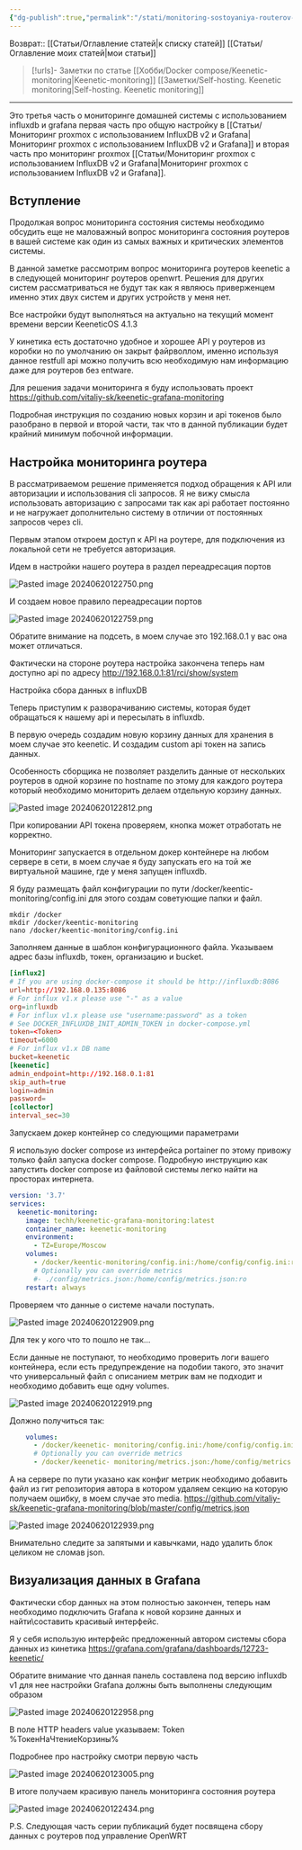 ```yaml
---
{"dg-publish":true,"permalink":"/stati/monitoring-sostoyaniya-routerov-keenetic-v-influxdb-v2-i-grafana/","updated":"2024-10-01T12:18:44+03:00"}
---
```


Возврат:: [[Статьи/Оглавление статей\|к списку статей]]  [[Статьи/Оглавление моих статей\|мои статьи]] 
> [!urls]- Заметки по статье
>  [[Хобби/Docker compose/Keenetic-monitoring\|Keenetic-monitoring]]
>  [[Заметки/Self-hosting. Keenetic monitoring\|Self-hosting. Keenetic monitoring]]

---
Это третья часть о мониторинге домашней системы с использованием influxdb и grafana первая часть про общую настройку в [[Статьи/Мониторинг proxmox с использованием InfluxDB v2 и Grafana\|Мониторинг proxmox с использованием InfluxDB v2 и Grafana]] и вторая часть про мониторинг proxmox [[Статьи/Мониторинг proxmox с использованием InfluxDB v2 и Grafana\|Мониторинг proxmox с использованием InfluxDB v2 и Grafana]].
## Вступление

Продолжая вопрос мониторинга состояния системы необходимо обсудить еще не маловажный вопрос мониторинга состояния роутеров в вашей системе как один из самых важных и критических элементов системы.

В данной заметке рассмотрим вопрос мониторинга роутеров keenetic а в следующей мониторинг роутеров openwrt. Решения для других систем рассматриваться не будут так как я являюсь приверженцем именно этих двух систем и других устройств у меня нет.

Все настройки будут выполняться на актуально на текущий момент времени версии KeeneticOS 4.1.3

У кинетика есть достаточно удобное и хорошее API у роутеров из коробки но по умолчанию он закрыт файрволлом, именно используя данное restfull api можно получить всю необходимую нам информацию даже для роутеров без entware.

Для решения задачи мониторинга я буду использовать проект https://github.com/vitaliy-sk/keenetic-grafana-monitoring

Подробная инструкция по созданию новых корзин и api токенов было разобрано в первой и второй части, так что в данной публикации будет крайний минимум побочной информации.

## Настройка мониторинга роутера

В рассматриваемом решение применяется подход обращения к API или авторизации и использования cli запросов. Я не вижу смысла использовать авторизацию с запросами так как api работает постоянно и не нагружает дополнительно систему в отличии от постоянных запросов через cli.

Первым этапом откроем доступ к API на роутере, для подключения из локальной сети не требуется авторизация.

Идем в настройки нашего роутера в раздел переадресация портов

![Pasted image 20240620122750.png](/img/user/%D0%98%D1%81%D1%85%D0%BE%D0%B4%D0%BD%D0%B8%D0%BA%D0%B8/Pasted%20image%2020240620122750.png)

И создаем новое правило переадресации портов

![Pasted image 20240620122759.png](/img/user/%D0%98%D1%81%D1%85%D0%BE%D0%B4%D0%BD%D0%B8%D0%BA%D0%B8/Pasted%20image%2020240620122759.png)

Обратите внимание на подсеть, в моем случае это 192.168.0.1 у вас она может отличаться.

Фактически на стороне роутера настройка закончена теперь нам доступно api по адресу http://192.168.0.1:81/rci/show/system

Настройка сбора данных в influxDB

Теперь приступим к разворачиванию системы, которая будет обращаться к нашему api и пересылать в influxdb.

В первую очередь создадим новую корзину данных для хранения в моем случае это keenetic. И создадим custom api токен на запись данных.

Особенность сборщика не позволяет разделить данные от нескольких роутеров в одной корзине по hostname по этому для каждого роутера который необходимо мониторить делаем отдельную корзину данных.

![Pasted image 20240620122812.png](/img/user/%D0%98%D1%81%D1%85%D0%BE%D0%B4%D0%BD%D0%B8%D0%BA%D0%B8/Pasted%20image%2020240620122812.png)

При копировании API токена проверяем, кнопка может отработать не корректно.

Мониторинг запускается в отдельном докер контейнере на любом сервере в сети, в моем случае я буду запускать его на той же виртуальной машине, где у меня запущен influxdb.

Я буду размещать файл конфигурации по пути /docker/keentic-monitoring/config.ini для этого создам советующие папки и файл.

```comand
mkdir /docker
mkdir /docker/keentic-monitoring
nano /docker/keentic-monitoring/config.ini
```
Заполняем данные в шаблон конфигурационного файла. Указываем адрес базы influxdb, токен, организацию и bucket.

```conf
[influx2]
# If you are using docker-compose it should be http://influxdb:8086
url=http://192.168.0.135:8086
# For influx v1.x please use "-" as a value
org=influxdb
# For influx v1.x please use "username:password" as a token
# See DOCKER_INFLUXDB_INIT_ADMIN_TOKEN in docker-compose.yml
token=<Token>
timeout=6000
# For influx v1.x DB name
bucket=keenetic
[keenetic]
admin_endpoint=http://192.168.0.1:81
skip_auth=true
login=admin
password=
[collector]
interval_sec=30
```
Запускаем докер контейнер со следующими параметрами

Я использую docker compose из интерфейса portainer по этому привожу только файл запуска docker compose. Подробную инструкцию как запустить docker compose из файловой системы легко найти на просторах интернета.

```yaml
version: '3.7'
services:
  keenetic-monitoring:
    image: techh/keenetic-grafana-monitoring:latest
    container_name: keenetic-monitoring
    environment:
      - TZ=Europe/Moscow
    volumes:
      - /docker/keentic-monitoring/config.ini:/home/config/config.ini:ro
      # Optionally you can override metrics
      #- ./config/metrics.json:/home/config/metrics.json:ro
    restart: always
```
Проверяем что данные о системе начали поступать.

![Pasted image 20240620122909.png](/img/user/%D0%98%D1%81%D1%85%D0%BE%D0%B4%D0%BD%D0%B8%D0%BA%D0%B8/Pasted%20image%2020240620122909.png)

Для тек у кого что то пошло не так...

Если данные не поступают, то необходимо проверить логи вашего контейнера, если есть предупреждение на подобии такого, это значит что универсальный файл с описанием метрик вам не подходит и необходимо добавить еще одну volumes.

![Pasted image 20240620122919.png](/img/user/%D0%98%D1%81%D1%85%D0%BE%D0%B4%D0%BD%D0%B8%D0%BA%D0%B8/Pasted%20image%2020240620122919.png)

Должно получиться так:

```yaml
    volumes:
      - /docker/keenetic- monitoring/config.ini:/home/config/config.ini:ro
      # Optionally you can override metrics
      - /docker/keenetic- monitoring/metrics.json:/home/config/metrics.json:ro
```
А на сервере по пути указано как конфиг метрик необходимо добавить файл из гит репозитория автора в котором удаляем секцию на которую получаем ошибку, в моем случае это media. https://github.com/vitaliy-sk/keenetic-grafana-monitoring/blob/master/config/metrics.json

![Pasted image 20240620122939.png](/img/user/%D0%98%D1%81%D1%85%D0%BE%D0%B4%D0%BD%D0%B8%D0%BA%D0%B8/Pasted%20image%2020240620122939.png)

Внимательно следите за запятыми и кавычками, надо удалить блок целиком не сломав json.

## Визуализация данных в Grafana

Фактически сбор данных на этом полностью закончен, теперь нам необходимо подключить Grafana к новой корзине данных и найти\составить красивый интерфейс.

Я у себя использую интерфейс предложенный автором системы сбора данных из кинетика https://grafana.com/grafana/dashboards/12723-keenetic/

Обратите внимание что данная панель составлена под версию influxdb v1 для нее настройки Grafana должны быть выполнены следующим образом

![Pasted image 20240620122958.png](/img/user/%D0%98%D1%81%D1%85%D0%BE%D0%B4%D0%BD%D0%B8%D0%BA%D0%B8/Pasted%20image%2020240620122958.png)

В поле HTTP headers value указываем: Token %ТокенНаЧтениеКорзины%

Подробнее про настройку смотри первую часть

![Pasted image 20240620123005.png](/img/user/%D0%98%D1%81%D1%85%D0%BE%D0%B4%D0%BD%D0%B8%D0%BA%D0%B8/Pasted%20image%2020240620123005.png)

В итоге получаем красивую панель мониторинга состояния роутера

![Pasted image 20240620122434.png](/img/user/%D0%98%D1%81%D1%85%D0%BE%D0%B4%D0%BD%D0%B8%D0%BA%D0%B8/Pasted%20image%2020240620122434.png)

P.S. Следующая часть серии публикаций будет посвящена сбору данных с роутеров под управление OpenWRT